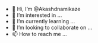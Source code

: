 - 👋 Hi, I’m @Akashdnamikaze
- 👀 I’m interested in ...
- 🌱 I’m currently learning ...
- 💞️ I’m looking to collaborate on ...
- 📫 How to reach me ...

<!---
Akashdnamikaze/Akashdnamikaze is a ✨ special ✨ repository because its `README.md` (this file) appears on your GitHub profile.
You can click the Preview link to take a look at your changes.
--->

